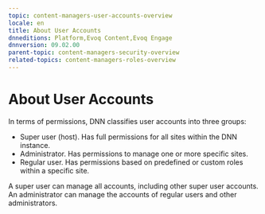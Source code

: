```yaml
---
topic: content-managers-user-accounts-overview
locale: en
title: About User Accounts
dnneditions: Platform,Evoq Content,Evoq Engage
dnnversion: 09.02.00
parent-topic: content-managers-security-overview
related-topics: content-managers-roles-overview
---
```


# About User Accounts

In terms of permissions, DNN classifies user accounts into three groups:

*   Super user (host). Has full permissions for all sites within the DNN instance.
*   Administrator. Has permissions to manage one or more specific sites.
*   Regular user. Has permissions based on predefined or custom roles within a specific site.

A super user can manage all accounts, including other super user accounts. An administrator can manage the accounts of regular users and other administrators.